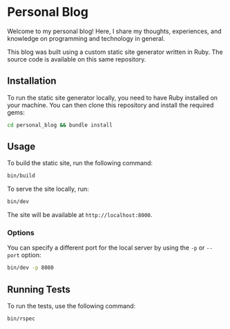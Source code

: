 # Personal Blog

Welcome to my personal blog! Here, I share my thoughts, experiences, and knowledge on programming and technology in general.

This blog was built using a custom static site generator written in Ruby. The source code is available on this same repository.

## Installation

To run the static site generator locally, you need to have Ruby installed on your machine. You can then clone this repository and install the required gems:

```sh
cd personal_blog && bundle install
```

## Usage

To build the static site, run the following command:

```sh
bin/build
```

To serve the site locally, run:

```sh
bin/dev
```

The site will be available at `http://localhost:8000`.

### Options

You can specify a different port for the local server by using the `-p` or `--port` option:

```sh
bin/dev -p 8080
```

## Running Tests

To run the tests, use the following command:

```sh
bin/rspec
```
